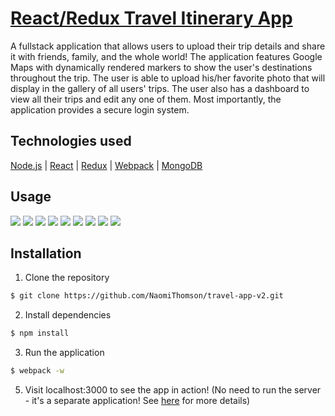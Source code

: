 # [React/Redux Travel Itinerary App](http://agile-mesa-83405.herokuapp.com/)
A fullstack application that allows users to upload their trip details and share it with friends, family, and the whole world! The application features Google Maps with dynamically rendered markers to show the user's destinations throughout the trip. The user is able to upload his/her favorite photo that will display in the gallery of all users' trips. The user also has a dashboard to view all their trips and edit any one of them. Most importantly, the application provides a secure login system. 



## Technologies used
[Node.js](https://nodejs.org/en/) |
[React](https://facebook.github.io/react/) |
[Redux](http://redux.js.org/) |
[Webpack](https://webpack.js.org/) | 
[MongoDB](https://www.mongodb.com/) 



## Usage

![](https://i.imgur.com/8xvC8kXh.png)
![](https://i.imgur.com/3AS0T5Zl.png)
![](https://i.imgur.com/dyQWTGAl.png)
![](https://i.imgur.com/I87Qgtml.png)
![](https://i.imgur.com/LBdtpDLl.png)
![](https://i.imgur.com/wcQvB06l.png)
![](https://i.imgur.com/rTAWAn6l.png)
![](https://i.imgur.com/YxwseGPl.png)
![](https://i.imgur.com/5PUcDB7l.png)



## Installation

1. Clone the repository

```bash
$ git clone https://github.com/NaomiThomson/travel-app-v2.git
```

2. Install dependencies

```bash
$ npm install
```

3. Run the application

```bash
$ webpack -w
```

5. Visit localhost:3000 to see the app in action! (No need to run the server - it's a separate application! See [here](https://github.com/NaomiThomson/travel-itinerary-api) for more details)




